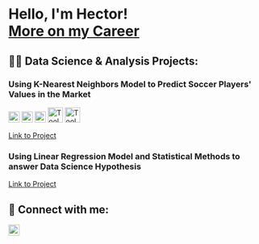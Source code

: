 <h1>Hello, I'm Hector!<br/><a href="https://www.linkedin.com/in/hector-gallo/">More on my Career</a></h1>

<h2>👨‍💻 Data Science & Analysis Projects:</h2>

<h3>Using K-Nearest Neighbors Model to Predict Soccer Players' Values in the Market</h3>
<p>
  <img alt="Tools | Pandas" width="22px" src="https://cdn.jsdelivr.net/gh/devicons/devicon/icons/pandas/pandas-original.svg" />
  <img alt="Tools | Python" width="22px" src="https://cdn.jsdelivr.net/gh/devicons/devicon/icons/python/python-plain.svg" />
  <img alt="Tools | Numpy" width="22px" src="https://cdn.jsdelivr.net/gh/devicons/devicon/icons/numpy/numpy-original.svg" />
  <img alt="Tools | SciKit Learn" width="30px" src="https://upload.wikimedia.org/wikipedia/commons/0/05/Scikit_learn_logo_small.svg" />
  <img alt="Tools | Matplotlib" width="30px" src="https://upload.wikimedia.org/wikipedia/commons/0/01/Created_with_Matplotlib-logo.svg" />
</p>
<a href="https://github.com/COGS118A/Group018-Sp22/blob/main/COGS%20118A%20Final%20Project%20Report%20.ipynb">Link to Project</a>


<h3>Using Linear Regression Model and Statistical Methods to answer Data Science Hypothesis</h3>
<p>
  <!-- Add tool icons here with appropriate alt text and width if required -->
</p>
<a href="https://github.com/COGS108/Group062-Wi22/blob/master/FinalProjectGroup062-Wi22.ipynb">Link to Project</a>
<h2> 🤳 Connect with me:</h2>

[<img align="left" alt="Hector Gallo | LinkedIn" width="22px" src="https://cdn.jsdelivr.net/npm/simple-icons@v3/icons/linkedin.svg" />][linkedin]

[linkedin]: https://www.linkedin.com/in/hector-gallo/
